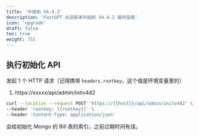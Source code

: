 ```yaml
---
title: '升级到 V4.4.2'
description: 'FastGPT 从旧版本升级到 V4.4.2 操作指南'
icon: 'upgrade'
draft: false
toc: true
weight: 752
---
```


## 执行初始化 API

发起 1 个 HTTP 请求（记得携带 `headers.rootkey`，这个值是环境变量里的）

1. https://xxxxx/api/admin/initv442

```bash
curl --location --request POST 'https://{{host}}/api/admin/initv442' \
--header 'rootkey: {{rootkey}}' \
--header 'Content-Type: application/json'
```

会给初始化 Mongo 的 Bill 表的索引，之前过期时间有误。

